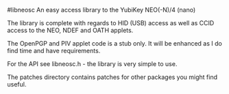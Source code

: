 #libneosc
An easy access library to the YubiKey NEO(-N)/4 (nano)

The library is complete with regards to HID (USB) access as well
as CCID access to the NEO, NDEF and OATH applets.

The OpenPGP and PIV applet code is a stub only. It will be enhanced
as I do find time and have requirements.

For the API see libneosc.h - the library is very simple to use.

The patches directory contains patches for other packages you might
find useful.
